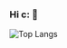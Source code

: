### Hi c: 👋
![Top Langs](https://github-readme-stats.vercel.app/api/top-langs/?username=DanielOrtGut&layout=compact)
<!--
**DanielOrtGut/DanielOrtGut** is a ✨ _special_ ✨ repository because its `README.md` (this file) appears on your GitHub profile.

Here are some ideas to get you started:

- 🔭 I’m currently working on ...
- 🌱 I’m currently learning ...
- 👯 I’m looking to collaborate on ...
- 🤔 I’m looking for help with ...
- 💬 Ask me about ...
- 📫 How to reach me: ...
- 😄 Pronouns: ...
- ⚡ Fun fact: ...
-->
